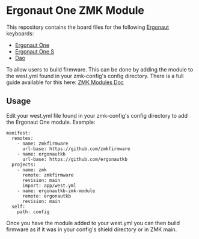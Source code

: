 # Ergonaut One ZMK Module

This repository contains the board files for the following [Ergonaut](https://ergonautkb.com) keyboards:

- [Ergonaut One](https://github.com/ergonautkb/one/) 
- [Ergonaut One S](https://github.com/ergonautkb/one-s/) 
- [Dao](https://github.com/yumagulovrn/dao-choc-ble/) 

To allow users to build firmware. 
This can be done by adding the module to the west.yml found in your zmk-config's config directory. 
There is a full guide available for this here: [ZMK Modules Doc](https://zmk.dev/docs/features/modules)

## Usage

Edit your west.yml file found in your zmk-config's config directory to add the Ergonaut One module. Example:

```
manifest:
  remotes:
    - name: zmkfirmware
      url-base: https://github.com/zmkfirmware
    - name: ergonautkb
      url-base: https://github.com/ergonautkb
  projects:
    - name: zmk
      remote: zmkfirmware
      revision: main
      import: app/west.yml
    - name: ergonautkb-zmk-module
      remote: ergonautkb
      revision: main
  self:
    path: config
```
Once you have the module added to your west.yml you can then build firmware as if it was in your config's shield directory or in ZMK main.
